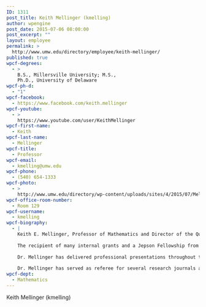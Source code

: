 ```yaml
---
ID: 1311
post_title: Keith Mellinger (kmelling)
author: wpengine
post_date: 2015-07-06 08:00:00
post_excerpt: ""
layout: employee
permalink: >
  http://www.umw.edu/directory/employee/keith-mellinger/
published: true
wpcf-degrees:
  - >
    B.S., Millersville University; M.S.,
    Ph.D., University of Delaware
wpcf-ph-d:
  - "1"
wpcf-facebook:
  - https://www.facebook.com/keith.mellinger
wpcf-youtube:
  - >
    https://www.youtube.com/user/KeithMellinger
wpcf-first-name:
  - Keith
wpcf-last-name:
  - Mellinger
wpcf-title:
  - Professor
wpcf-email:
  - kmelling@umw.edu
wpcf-phone:
  - (540) 654-1333
wpcf-photo:
  - >
    http://www.umw.edu/directory/wp-content/uploads/sites/4/2015/07/Mellinger_Keith_E_424.jpg
wpcf-office-room-number:
  - Room 129
wpcf-username:
  - kmelling
wpcf-biography:
  - |
    Keith E. Mellinger, Professor of Mathematics and Director of the Quality Enhancement Plan, earned a Ph.D. (2001) and M.S. (1997) in mathematics from the University of Delaware, after receiving a B.S. (1995) in mathematics from Millersville University (Pennsylvania). He also had a VIGRE (Vertical Integration of Research and Education) post-doctoral position at the University of Illinois at Chicago.
    
    The recipient of many internal grants and a Jepson Fellowship from the University of Mary Washington, Dr. Mellinger is a Project NExT fellow through the Mathematical Association of America.  In 2006, he was awarded a young investigator grant from the National Security Agency for his research in finite geometry and coding theory.  In 2008, Mellinger was recognized with the UMW Alumni Association Outstanding Young Faculty Member Award, and in 2010, he and a Virginia Tech colleague received the Carl B. Allendoerfer Award at the Mathematical Association of America annual meeting.  This national writing award honored Dr. Mellinger for the article “Kirkman’s Schoolgirls Wearing Hats and Walking Through Fields of Numbers.”  In 2013, the Millersville University Alumni Association honored Dr. Mellinger with their Young Alumni Achievement Award.
    
    Dr. Mellinger has delivered professional presentations throughout the country and in England, Greece, Italy, and Canada. Most recently, he spoke on “Minimal Kakeya Sets” at the 24th British Combinatorial Conference in London, and he delivered a presentation linking mathematics and music at a regional meeting of the Mathematical Association of America held at Salisbury University. He has published many articles on both mathematical research and pedagogy in a variety of professional journals. Recent publications include the papers “Blocking semiovals containing conics” published in Advances in Geometry (2013), “Generalized Pellegrino caps” in Finite Fields and Their Applications (2012), “Spreads, Arcs, and Multiple Wavelength Codes” in Discrete Mathematics (2011), and “2-dimensional optical orthogonal codes from Singer groups” in Discrete Applied Mathematics (2009). In addition, an article he recently co-authored with a UMW undergraduate student titled “Minimal Kakeya sets” will appear in the Journal of Combinatorial Designs.
    
    Dr. Mellinger has served as referee for several research journals and is a brief/script reviewer and mathematical content consultant for the PBS show CyperChase. He is a member of the American Mathematical Society, the Mathematical Association of America, and the Institute of Combinatorics and its Applications.
wpcf-dept:
  - Mathematics
---
```

Keith Mellinger (kmelling)